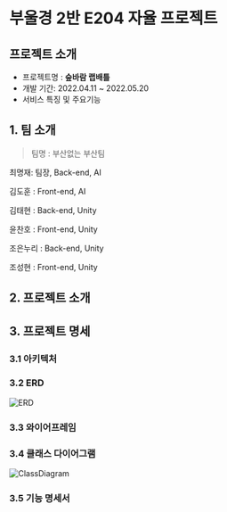 # 부울경 2반 E204 자율 프로젝트



## 프로젝트 소개

- 프로젝트명 : **숲바람 랩배틀**
- 개발 기간: 2022.04.11 ~ 2022.05.20
- 서비스 특징 및 주요기능



## 1. 팀 소개

>  팀명 : 부산없는 부산팀

최명재: 팀장, Back-end, AI 

김도훈 : Front-end, AI

김태현 : Back-end, Unity

윤찬호 : Front-end, Unity

조은누리 : Back-end, Unity

조성현 : Front-end, Unity



## 2. 프로젝트 소개



## 3. 프로젝트 명세

### 3.1 아키텍처



### 3.2 ERD

![ERD](/uploads/45c9ca30ce7f3e41bda67b03aa1bafd5/ERD.png)

### 3.3 와이어프레임



### 3.4 클래스 다이어그램

![ClassDiagram](/uploads/ce5928764bc1bb3ac53295d2c4fb2541/ClassDiagram.png)

### 3.5 기능 명세서